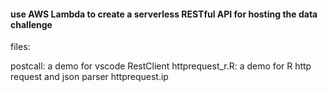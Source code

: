 #### use AWS Lambda to create a serverless RESTful API for hosting the data challenge 


files:

postcall: a demo for vscode RestClient 
httprequest_r.R: a demo for R http request and json parser
httprequest.ip

